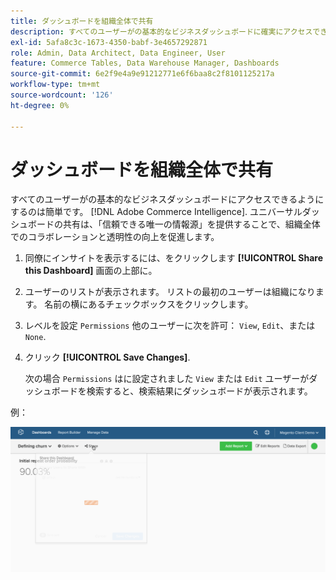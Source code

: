 ```yaml
---
title: ダッシュボードを組織全体で共有
description: すべてのユーザーがの基本的なビジネスダッシュボードに確実にアクセスできるようにする方法を説明します [!DNL Commerce Intelligence].
exl-id: 5afa8c3c-1673-4350-babf-3e4657292871
role: Admin, Data Architect, Data Engineer, User
feature: Commerce Tables, Data Warehouse Manager, Dashboards
source-git-commit: 6e2f9e4a9e91212771e6f6baa8c2f8101125217a
workflow-type: tm+mt
source-wordcount: '126'
ht-degree: 0%

---
```


# ダッシュボードを組織全体で共有

すべてのユーザーがの基本的なビジネスダッシュボードにアクセスできるようにするのは簡単です。 [!DNL Adobe Commerce Intelligence]. ユニバーサルダッシュボードの共有は、「信頼できる唯一の情報源」を提供することで、組織全体でのコラボレーションと透明性の向上を促進します。

1. 同僚にインサイトを表示するには、をクリックします **[!UICONTROL Share this Dashboard]** 画面の上部に。

1. ユーザーのリストが表示されます。 リストの最初のユーザーは組織になります。 名前の横にあるチェックボックスをクリックします。

1. レベルを設定 `Permissions` 他のユーザーに次を許可： `View`, `Edit`、または `None`.

1. クリック **[!UICONTROL Save Changes]**.

   次の場合 `Permissions` はに設定されました `View` または `Edit` ユーザーがダッシュボードを検索すると、検索結果にダッシュボードが表示されます。

例：

![ダッシュボードを共有](../../assets/share.gif)<!--{: width="675" height="311"}-->
